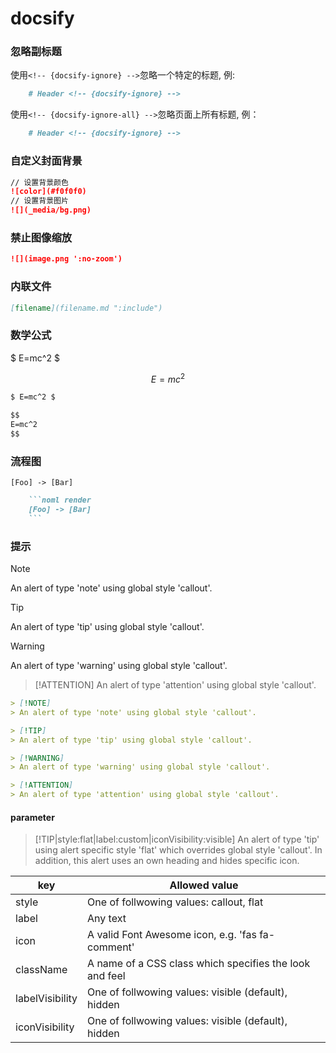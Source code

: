 # docsify

### 忽略副标题

使用`<!-- {docsify-ignore} -->`忽略一个特定的标题, 例:

```markdown
    # Header <!-- {docsify-ignore} -->
```

使用`<!-- {docsify-ignore-all} -->`忽略页面上所有标题, 例：

```markdown
    # Header <!-- {docsify-ignore} -->
```

### 自定义封面背景

```markdown
// 设置背景颜色
![color](#f0f0f0)
// 设置背景图片
![](_media/bg.png)
```

### 禁止图像缩放

```markdown
![](image.png ':no-zoom')
```

### 内联文件

```markdown
[filename](filename.md ":include")
```

### 数学公式

$ E=mc^2 $

$$
E=mc^2
$$

```markdown
$ E=mc^2 $

$$
E=mc^2
$$
```

### 流程图

```noml render
[Foo] -> [Bar]
```

```markdown
    ```noml render
    [Foo] -> [Bar]
    ```
```


### 提示

> [!NOTE]
> An alert of type 'note' using global style 'callout'.

> [!TIP]
> An alert of type 'tip' using global style 'callout'.

> [!WARNING]
> An alert of type 'warning' using global style 'callout'.

> [!ATTENTION]
> An alert of type 'attention' using global style 'callout'.

```markdown
> [!NOTE]
> An alert of type 'note' using global style 'callout'.

> [!TIP]
> An alert of type 'tip' using global style 'callout'.

> [!WARNING]
> An alert of type 'warning' using global style 'callout'.

> [!ATTENTION]
> An alert of type 'attention' using global style 'callout'.
```

#### parameter 

> [!TIP|style:flat|label:custom|iconVisibility:visible]
> An alert of type 'tip' using alert specific style 'flat' which overrides global style 'callout'.
> In addition, this alert uses an own heading and hides specific icon.

| key              | Allowed value                                           |
|------------------|---------------------------------------------------------|
| style            | One of follwowing values: callout, flat                 |
| label            | Any text                                                |
| icon             | A valid Font Awesome icon, e.g. 'fas fa-comment'        |
| className        | A name of a CSS class which specifies the look and feel |
| labelVisibility  | One of follwowing values: visible (default), hidden     |
| iconVisibility	  | One of follwowing values: visible (default), hidden     |